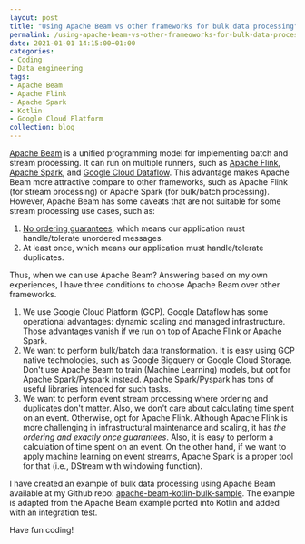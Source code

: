 ```yaml
---
layout: post
title: "Using Apache Beam vs other frameworks for bulk data processing"
permalink: /using-apache-beam-vs-other-frameoworks-for-bulk-data-processing
date: 2021-01-01 14:15:00+01:00
categories:
- Coding
- Data engineering
tags:
- Apache Beam
- Apache Flink
- Apache Spark
- Kotlin
- Google Cloud Platform
collection: blog
---
```


[Apache Beam](https://beam.apache.org/) is a unified programming model for implementing batch and stream processing. It can run on
multiple runners, such as [Apache Flink](https://flink.apache.org/), [Apache Spark](https://spark.apache.org/), and [Google Cloud Dataflow](https://cloud.google.com/dataflow/?utm_source=google&utm_medium=cpc&utm_campaign=emea-nl-all-en-dr-bkws-all-all-trial-e-gcp-1009139&utm_content=text-ad-none-any-DEV_c-CRE_253523886152-ADGP_Hybrid%20%7C%20AW%20SEM%20%7C%20BKWS%20~%20EXA_M%3A1_NL_EN_Data_Dataflow_SEO-KWID_43700053285543828-aud-606988878694%3Akwd-315945827235-userloc_9064237&utm_term=KW_dataflow%20google%20cloud-NET_g-PLAC_&&gclid=EAIaIQobChMIgdTJlK357QIVSuh3Ch0IdwwjEAAYASAAEgLWDvD_BwE).
This advantage makes Apache Beam more attractive compare to other frameworks, such as Apache Flink (for stream processing) or Apache Spark (for bulk/batch processing).
However, Apache Beam has some caveats that are not suitable for some stream processing use cases, such as:
1. [No ordering guarantees](https://stackoverflow.com/questions/45888719/processing-total-ordering-of-events-by-key-using-apache-beam/45911664#45911664), which means our application must handle/tolerate unordered messages.
2. At least once, which means our application must handle/tolerate duplicates.

Thus, when we can use Apache Beam? Answering based on my own experiences, I have three conditions to choose Apache Beam over other frameworks. 
1. We use Google Cloud Platform (GCP). Google Dataflow has some operational advantages: dynamic scaling and managed infrastructure.
   Those advantages vanish if we run on top of Apache Flink or Apache Spark.
2. We want to perform bulk/batch data transformation. It is easy using GCP native technologies, 
   such as Google Bigquery or Google Cloud Storage. Don't use Apache Beam to train (Machine Learning) models, but opt for Apache Spark/Pyspark instead.
   Apache Spark/Pyspark has tons of useful libraries intended for such tasks.
3. We want to perform event stream processing where ordering and duplicates don't matter. Also, we don't care about calculating time spent on an event.
   Otherwise, opt for Apache Flink. Although Apache Flink is more challenging in infrastructural maintenance and scaling,
   it has *the ordering and exactly once guarantees*. Also, it is easy to perform a calculation of time spent on an event. 
   On the other hand, if we want to apply machine learning on event streams, Apache Spark is a proper tool for that (i.e., DStream with windowing function).
   
I have created an example of bulk data processing using Apache Beam available at my Github repo: [apache-beam-kotlin-bulk-sample](https://github.com/dpranantha/apache-beam-kotlin-bulk-sample). 
The example is adapted from the Apache Beam example ported into Kotlin and added with an integration test.

Have fun coding!

